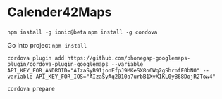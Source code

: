 # Calender42Maps 

```npm install -g ionic@beta```
```npm install -g cordova```

Go into project
```npm install```

```console
cordova plugin add https://github.com/phonegap-googlemaps-plugin/cordova-plugin-googlemaps --variable API_KEY_FOR_ANDROID="AIzaSyB91jonEfpJ9MKeSX8o6Wq2gShrnfF0bN0" --variable API_KEY_FOR_IOS="AIzaSyAq2010a7urbB1XvX1KL0yB68DojR2Tow4"
```

`cordova prepare`


